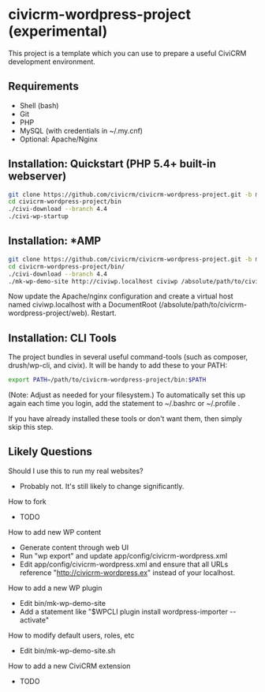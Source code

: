 # civicrm-wordpress-project (experimental)

This project is a template which you can use to prepare a useful CiviCRM
development environment.

## Requirements

 * Shell (bash)
 * Git
 * PHP
 * MySQL (with credentials in ~/.my.cnf)
 * Optional: Apache/Nginx

## Installation: Quickstart (PHP 5.4+ built-in webserver)

```bash
git clone https://github.com/civicrm/civicrm-wordpress-project.git -b master
cd civicrm-wordpress-project/bin
./civi-download --branch 4.4
./civi-wp-startup
```

## Installation: *AMP

```bash
git clone https://github.com/civicrm/civicrm-wordpress-project.git -b master
cd civicrm-wordpress-project/bin/
./civi-download --branch 4.4
./mk-wp-demo-site http://civiwp.localhost civiwp /absolute/path/to/civicrm-wordpress-project/web
```

Now update the Apache/nginx configuration and create a virtual host named
civiwp.localhost with a DocumentRoot (/absolute/path/to/civicrm-wordpress-project/web).
Restart.

## Installation: CLI Tools

The project bundles in several useful command-tools (such as composer,
drush/wp-cli, and civix). It will be handy to add these to your PATH:

```bash
export PATH=/path/to/civicrm-wordpress-project/bin:$PATH
```

(Note: Adjust as needed for your filesystem.) To automatically set this up
again each time you login, add the statement to ~/.bashrc or ~/.profile .

If you have already installed these tools or don't want them, then
simply skip this step.

## Likely Questions

Should I use this to run my real websites?

 * Probably not. It's still likely to change significantly.

How to fork

 * TODO

How to add new WP content

 * Generate content through web UI
 * Run "wp export" and update app/config/civicrm-wordpress.xml
 * Edit app/config/civicrm-wordpress.xml and ensure that all URLs reference
    "http://civicrm-wordpress.ex" instead of your localhost.

How to add a new WP plugin

 * Edit bin/mk-wp-demo-site
 * Add a statement like "$WPCLI plugin install wordpress-importer --activate"

How to modify default users, roles, etc

 * Edit bin/mk-wp-demo-site.sh

How to add a new CiviCRM extension

 * TODO
